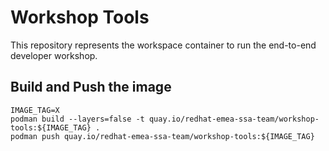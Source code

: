 # Workshop Tools

This repository represents the workspace container to run the end-to-end developer workshop.

## Build and Push the image

```
IMAGE_TAG=X
podman build --layers=false -t quay.io/redhat-emea-ssa-team/workshop-tools:${IMAGE_TAG} .
podman push quay.io/redhat-emea-ssa-team/workshop-tools:${IMAGE_TAG}
```
